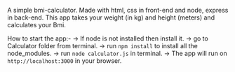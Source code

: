 A simple bmi-calculator. Made with html, css in front-end and node, express in back-end. This app takes your weight (in kg) and height (meters) and calculates your Bmi.

How to start the app:-
    -> If node is not installed then install it.
    -> go to Calculator folder from terminal.
    -> run `npm install` to install all the node_modules.
    -> run `node calculator.js` in terminal.
    -> The app will run on `http://localhost:3000` in your browser.
